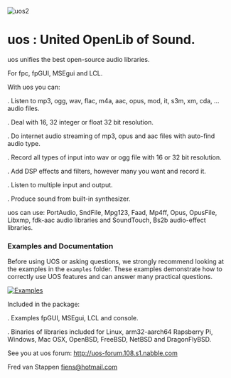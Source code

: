 ![uos2](https://user-images.githubusercontent.com/3421249/71642778-1fa59400-2cb1-11ea-953b-06658f3b986d.png)

# uos : United OpenLib of Sound.


uos unifies the best open-source audio libraries.

For fpc, fpGUI, MSEgui and LCL.

With uos you can:

. Listen to mp3, ogg, wav, flac, m4a, aac, opus, mod, it, s3m, xm, cda, ... audio files.

. Deal with 16, 32 integer or float 32 bit resolution.

. Do internet audio streaming of mp3, opus and aac files with auto-find audio type.

. Record all types of input into wav or ogg file with 16 or 32 bit resolution.

. Add DSP effects and filters, however many you want and record it.

. Listen to multiple input and output.

. Produce sound from built-in synthesizer.

uos can use: PortAudio, SndFile, Mpg123, Faad, Mp4ff, Opus, OpusFile, Libxmp, fdk-aac 
audio libraries and SoundTouch, Bs2b audio-effect libraries.

### Examples and Documentation
Before using UOS or asking questions, we strongly recommend looking at the examples in the `examples` folder. These examples demonstrate how to correctly use UOS features and can answer many practical questions.

[![Examples](https://img.shields.io/badge/Examples-Important-orange)](/examples)

Included in the package:

. Examples fpGUI, MSEgui, LCL and console.

. Binaries of libraries included for Linux, arm32-aarch64 Rapsberry Pi, Windows, Mac OSX, OpenBSD, FreeBSD, NetBSD and DragonFlyBSD.

See you at uos forum: http://uos-forum.108.s1.nabble.com


Fred van Stappen fiens@hotmail.com

